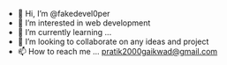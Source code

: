 - 👋 Hi, I’m @fakedevel0per
- 👀 I’m interested in web development
- 🌱 I’m currently learning ...
- 💞️ I’m looking to collaborate on any ideas and project
- 📫 How to reach me ... pratik2000gaikwad@gmail.com

<!---
fakedevel0per/fakedevel0per is a ✨ special ✨ repository because its `README.md` (this file) appears on your GitHub profile.
You can click the Preview link to take a look at your changes.
--->
